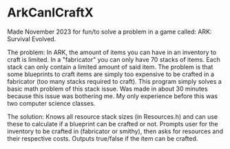 # ArkCanICraftX
Made November 2023 for fun/to solve a problem in a game called: ARK: Survival Evolved.

The problem: In ARK, the amount of items you can have in an inventory to craft is limited. In a "fabricator" you can only have 70 stacks of items. Each stack can only contain a limited amount of said item. The problem is that some blueprints to craft items are simply too expensive to be crafted in a fabricator (too many stacks required to craft). This program simply solves a basic math problem of this stack issue. Was made in about 30 minutes because this issue was bothering me. My only experience before this was two computer science classes.

The solution: Knows all resource stack sizes (in Resources.h) and can use these to calculate if a blueprint can be crafted or not. Prompts user for the inventory to be crafted in (fabricator or smithy), then asks for resources and their respective costs. Outputs true/false if the item can be crafted.
